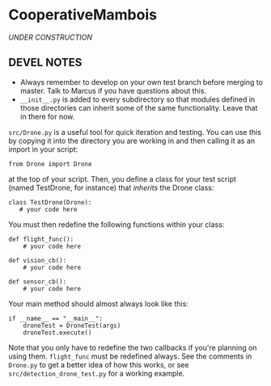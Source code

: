 # CooperativeMambois

*UNDER CONSTRUCTION*

## DEVEL NOTES

* Always remember to develop on your own test branch before merging to master. Talk to Marcus if you have questions about this.
* ``__init__.py`` is added to every subdirectory so that modules defined in those directories can inherit some of the same functionality. Leave that in there for now.

``src/Drone.py`` is a useful tool for quick iteration and testing. You can use this by copying it into the directory you are working in and then calling it as an import in your script:

```
from Drone import Drone
```

at the top of your script. Then, you define a class for your test script (named TestDrone, for instance) that *inherits* the Drone class:

```
class TestDrone(Drone):
   # your code here
```

You must then redefine the following functions within your class:

```
def flight_func():
    # your code here

def vision_cb():
    # your code here

def sensor_cb():
    # your code here
```

Your main method should almost always look like this:

```
if __name__ == "__main__":
    droneTest = DroneTest(args)
    droneTest.execute()
```

Note that you only have to redefine the two callbacks if you're planning on using them. ``flight_func`` must be redefined always. See the comments in ``Drone.py`` to get a better idea of how this works, or see ``src/detection_drone_test.py`` for a working example.
